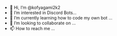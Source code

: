 - 👋 Hi, I’m @kofyagami2k2
- 👀 I’m interested in Discord Bots...
- 🌱 I’m currently learning how to code my own bot ...
- 💞️ I’m looking to collaborate on ...
- 📫 How to reach me ...

<!---
kofyagami2k2/kofyagami2k2 is a ✨ special ✨ repository because its `README.md` (this file) appears on your GitHub profile.
You can click the Preview link to take a look at your changes.
--->
